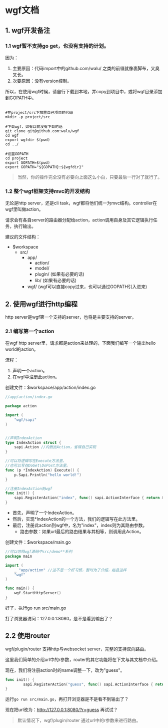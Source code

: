 # wgf文档

## 1. wgf开发备注

### 1.1 wgf暂不支持go get，也没有支持的计划。

因为：

1. 主要原因：代码import中的github.com/walu/ 之类的前缀就像裹脚布，又臭又长。
2. 次要原因：没有version控制。

所以，在使用wgf时候，请自行下载到本地，并copy到项目中，或将wgf目录添加到GOPATH中。

```shell

#在project/src下放置自己项目的代码
mkdir -p project/src

#下载wgf，如有以前没有下载的话
git clone git@github.com:walu/wgf
cd wgf
export wgfdir $(pwd)
cd ../

#设置GOPATH
cd project
export GOPATH=$(pwd)
export GOPATH="${GOPATH}:${wgfdir}"
```

> 当然，你的操作完全没有必要向上面这么小白，只要最后一行对了就行了。


### 1.2 整个wgf框架支持mvc的开发结构

无论是http server，还是cli task，wgf都将他们统一为mvc结构。controller在wgf里叫做action。

请求会有各自server的路由器分配给action，action调用自身及其它逻辑执行任务，执行输出。

建议的文件结构：

* $workspace
	* src/
		* app/
			* action/
			* model/
			* plugin/ (如果有必要的话)
			* lib/ (如果有必要的话)
		* wgf/ (wgf可以直接copy过来，也可以通过GOPATH引入进来)



## 2. 使用wgf进行http编程

http server是wgf第一个支持的server，也将是主要支持的server。


### 2.1 编写第一个action

在wgf http server里，请求都是action来处理的，下面我们编写一个输出hello world的action。

流程：

1. 声明一个action。
2. 在wgf中注册此action。

创建文件：$workspace/app/action/index.go
```go
//app/action/index.go

package action

import (
	"wgf/sapi"
)


//声明IndexAction
type IndexAction struct {
	sapi.Action //内嵌此Action，省得自己实现
}

//可以将逻辑写在Execute方法里。
//也可以写在DoGet\DoPost方法里。
func (p *IndexAction) Execute() {
	p.Sapi.Println("hello world!")
}

//注册IndexAction到wgf
func init() {
	sapi.RegisterAction("index", func() sapi.ActionInterface { return &IndexAction{} })
}
````
* 首先，声明了一个IndexAction。
* 然后，实现*IndexAction的一个方法，我们的逻辑写在此方法里。
* 最后，注册此action到wgf中，名为"index"，index则为其路由参数。
	* 路由参数：如果url最后的路由结果与其相等，则调用此Action。

创建文件：$workspace/main.go
```go
//可以仿照wgf源码中src/demo**系列
package main

import (
	_ "app/action" //这不是一个好习惯，暂时为了介绍，姑且这样
	"wgf"
)

func main() {
	wgf.StartHttpServer()
}
````

好了，执行go run src/main.go

打了浏览器访问：127.0.0.1:8080，是不是看到输出了？

## 2.2 使用router

wgf/plugin/router 支持http与websocket server，完整的支持双向路由。

这里我们简单的介绍url中的r参数，router的其它功能将在下文与其文档中介绍。

现在，我们将注册action时的name调整一下，改为"guess"。
```go
func init() {
        sapi.RegisterAction("guess", func() sapi.ActionInterface { return &IndexAction{} })
}
````

运行`go run src/main.go`，再打开浏览器是不是看不到输出了？

现在把url改为：http://127.0.0.1:8080/?r=guess 再试试？

> 默认情况下，wgf/plugin/router 通过url中的r参数来进行路由。
